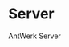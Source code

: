 # Server
AntWerk Server
<!-- const db = 'mongodb://antwerk:antwerk18@ds040309.mlab.com:40309/antwerkdb' -->